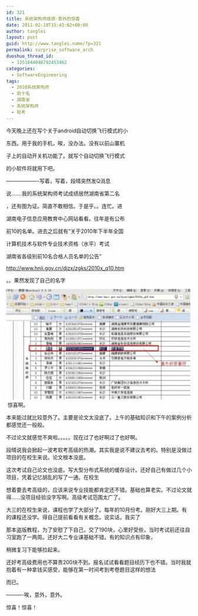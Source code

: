 ```yaml
---
id: 321
title: 系统架构师成绩-意外的惊喜
date: 2011-02-19T15:43:02+00:00
author: tanglei
layout: post
guid: http://www.tanglei.name/?p=321
permalink: surprise_software_arch
duoshuo_thread_id:
  - 1351844048792453462
categories:
  - SoftwareEngineering
tags:
  - 2010系统架构师
  - 前十名
  - 湖南省
  - 系统架构师
  - 软考
---
```

今天晚上还在写个关于android自动切换飞行模式的小

东西。用于我的手机，唉，没办法。没有以前山寨机

子上的自动开关机功能了。就写个自动切换飞行模式

的小软件将就用下吧。
  
&#8212;&#8212;&#8212;&#8212;&#8212;&#8212;-写着，写着，段晴突然发Q消息

说&#8230;&#8230;.我的系统架构师考试成绩居然湖南省第二名

，还有图为证。简直不敢相信。于是乎。。连忙。进

湖南电子信息应用教育中心网站看看。往年是有公布

前10的名单。进去之后就有“关于2010年下半年全国

计算机技术与软件专业技术资格（水平）考试
  
湖南省各级别前10名合格人员名单的公告”

<http://www.hnii.gov.cn/djzx/zgks/2010x_q10.htm>

。。果然发现了自己的名字

<img class="aligncenter size-medium wp-image-322" title="suprise_software_arch" src="/wp-content/uploads/2011/02/suprise_software_arch-300x175.jpg" alt="" width="500" height="300" /> 惊喜啊。

本来能过就比较意外了。主要是论文太没底了。上午的基础知识和下午的案例分析都感觉还一般般。

不过论文就感觉不爽啦。。。。。现在过了也好啊过了也好啊。

段晴说我会掀起一波考软考高级的热潮。其实我是说不建议去考的。特别是没做过项目的在校生来说。论文根本没底。

这次考试自己论文也没底。写大型分布式系统的缓存设计。还好自己有做过几个小项目，凭着记忆胡乱的写了一通。在校生

想着要去考高级的，应该来说专业技能都肯定还不错。基础也算老实。不过论文就得……没项目经验没字写啊。高级考试范围太广了。

大三的在校生来说，课程也学了大部分了。每年的10月份考。刚好大三上期。有的课程还没学。得自己提前看看有关概念。说实话，我买了

那本盗版教程，为了安慰了下自己，交了190块，心里好受些，当时考试前还往自习室跑了一两周。还好大二专业课基础不错。有的知识点有印象，

稍微复习下能够捡起来。

还好考高级费用也不算贵200块不到。报名试试看看题目经历下也不错。当时我就抱着有一种拿钱买感受，能够在第一时间考到考卷题目这样的想法

而已。

&#8212;&#8212;&#8212;-唉，意外，意外。

惊喜！惊喜！
